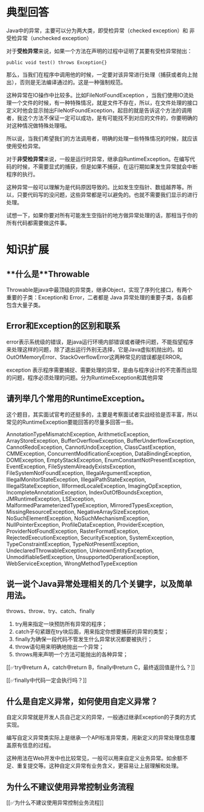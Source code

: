 # 典型回答
Java中的异常，主要可以分为两大类，即受检异常（checked exception）和 非受检异常（unchecked exception）



对于**受检异常**来说，如果一个方法在声明的过程中证明了其要有受检异常抛出：

`public void test() throws Exception{}`



那么，当我们在程序中调用他的时候，一定要对该异常进行处理（捕获或者向上抛出），否则是无法编译通过的。这是一种强制规范。



这种异常在IO操作中比较多。比如FileNotFoundException ，当我们使用IO流处理一个文件的时候，有一种特殊情况，就是文件不存在，所以，在文件处理的接口定义时他会显示抛出FileNotFoundException，起目的就是告诉这个方法的调用者，我这个方法不保证一定可以成功，是有可能找不到对应的文件的，你要明确的对这种情况做特殊处理哦。



所以说，当我们希望我们的方法调用者，明确的处理一些特殊情况的时候，就应该使用受检异常。



对于**非受检异常**来说，一般是运行时异常，继承自RuntimeException。在编写代码的时候，不需要显式的捕获，但是如果不捕获，在运行期如果发生异常就会中断程序的执行。



这种异常一般可以理解为是代码原因导致的。比如发生空指针、数组越界等。所以，只要代码写的没问题，这些异常都是可以避免的。也就不需要我们显示的进行处理。



试想一下，如果你要对所有可能发生空指针的地方做异常处理的话，那相当于你的所有代码都需要做这件事。

# 知识扩展
## **<font style="color:rgb(38, 38, 38);">什么是</font>**Throwable
Throwable是java中最顶级的异常类，继承Object，实现了序列化接口，有两个重要的子类：Exception和 Error，二者都是 Java 异常处理的重要子类，各自都包含大量子类。

## Error和Exception的区别和联系
error表示系统级的错误，是java运行环境内部错误或者硬件问题，不能指望程序来处理这样的问题，除了退出运行外别无选择，它是Java虚拟机抛出的。如OutOfMemoryError、StackOverflowError 这两种常见的错误都是ERROR。



exception 表示程序需要捕捉、需要处理的异常，是由与程序设计的不完善而出现的问题，程序必须处理的问题。分为RuntimeException和其他异常

## 请列举几个常用的RuntimeException。
这个题目，其实面试官考的还挺多的，主要是考察面试者实战经验是否丰富，所以常见的RuntimeException要能回答的尽量多回答一些。



AnnotationTypeMismatchException, ArithmeticException, ArrayStoreException, BufferOverflowException, BufferUnderflowException, CannotRedoException, CannotUndoException, ClassCastException, CMMException, ConcurrentModificationException, DataBindingException, DOMException, EmptyStackException, EnumConstantNotPresentException, EventException, FileSystemAlreadyExistsException, FileSystemNotFoundException, IllegalArgumentException, IllegalMonitorStateException, IllegalPathStateException, IllegalStateException, IllformedLocaleException, ImagingOpException, IncompleteAnnotationException, IndexOutOfBoundsException, JMRuntimeException, LSException, MalformedParameterizedTypeException, MirroredTypesException, MissingResourceException, NegativeArraySizeException, NoSuchElementException, NoSuchMechanismException, NullPointerException, ProfileDataException, ProviderException, ProviderNotFoundException, RasterFormatException, RejectedExecutionException, SecurityException, SystemException, TypeConstraintException, TypeNotPresentException, UndeclaredThrowableException, UnknownEntityException, UnmodifiableSetException, UnsupportedOperationException, WebServiceException, WrongMethodTypeException

## 说一说个Java异常处理相关的几个关键字，以及简单用法。
throws、throw、try、catch、finally

1. try用来指定一块预防所有异常的程序；
2. catch子句紧跟在try块后面，用来指定你想要捕获的异常的类型；
3. finally为确保一段代码不管发生什么异常状况都要被执行；
4. throw语句用来明确地抛出一个异常；
5. throws用来声明一个方法可能抛出的各种异常；



[[✅try中return A，catch中return B，finally中return C，最终返回值是什么？]]



[[✅finally中代码一定会执行吗？]]

## 什么是自定义异常，如何使用自定义异常？


自定义异常就是开发人员自己定义的异常，一般通过继承Exception的子类的方式实现。



编写自定义异常类实际上是继承一个API标准异常类，用新定义的异常处理信息覆盖原有信息的过程。



这种用法在Web开发中也比较常见，一般可以用来自定义业务异常。如余额不足、重复提交等。这种自定义异常有业务含义，更容易让上层理解和处理。



## 为什么不建议使用异常控制业务流程


[[✅为什么不建议使用异常控制业务流程]]

